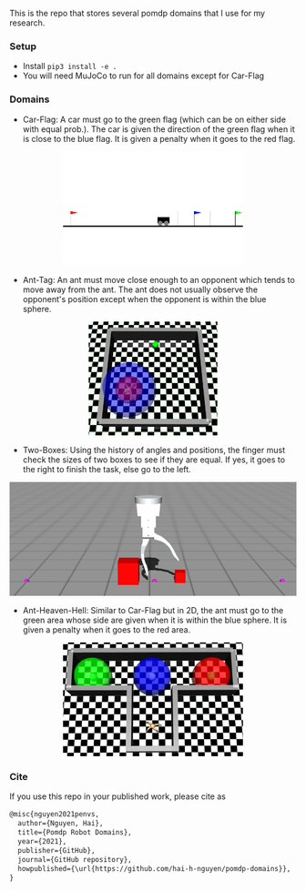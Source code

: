 This is the repo that stores several pomdp domains that I use for my research.

### Setup
- Install `pip3 install -e .`
- You will need MuJoCo to run for all domains except for Car-Flag

### Domains
- Car-Flag: A car must go to the green flag (which can be on either side with equal prob.). The car is given the direction of the green flag when it is close to the blue flag. It is given a penalty when it goes to the red flag.

<p align="center">
  <img src="./images/car-flag.png" height="200" />
</p>

- Ant-Tag: An ant must move close enough to an opponent which tends to move away from the ant. The ant does not usually observe the opponent's position except when the opponent is within the blue sphere.

<p align="center">
  <img src="./images/ant-tag.png" height="200" />
</p>

- Two-Boxes: Using the history of angles and positions, the finger must check the sizes of two boxes to see if they are equal. If yes, it goes to the right to finish the task, else go to the left.

<p align="center">
  <img src="./images/two-boxes.png" height="200" />
</p>

- Ant-Heaven-Hell: Similar to Car-Flag but in 2D, the ant must go to the green area whose side are given when it is within the blue sphere. It is given a penalty when it goes to the red area.

<p align="center">
  <img src="./images/ant-hh.png" height="200" />
</p>

### Cite
If you use this repo in your published work, please cite as


```
@misc{nguyen2021penvs,
  author={Nguyen, Hai},
  title={Pomdp Robot Domains},
  year={2021},
  publisher={GitHub},
  journal={GitHub repository},
  howpublished={\url{https://github.com/hai-h-nguyen/pomdp-domains}},
}
```
